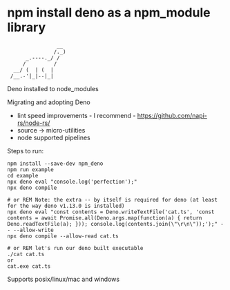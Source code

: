 # npm install deno as a npm_module library
```
                __
               /._) 
      _.----._/ / 
     /         / 
  __/ (  | (  | 
 /__.-'|_|--|_| 
```
Deno installed to node_modules

Migrating and adopting Deno
- lint speed improvements - I recommend - https://github.com/napi-rs/node-rs/
- source -> micro-utilities
- node supported pipelines

Steps to run:
```
npm install --save-dev npm_deno
npm run example
cd example
npx deno eval "console.log('perfection');"
npx deno compile

# or REM Note: the extra -- by itself is required for deno (at least for the way deno v1.13.0 is installed)
npx deno eval "const contents = Deno.writeTextFile('cat.ts', 'const contents = await Promise.all(Deno.args.map(function(a) { return Deno.readTextFile(a); })); console.log(contents.join(\"\r\n\"));');" -- --allow-write
npx deno compile --allow-read cat.ts

# or REM let's run our deno built executable
./cat cat.ts
or
cat.exe cat.ts
```

Supports posix/linux/mac and windows

